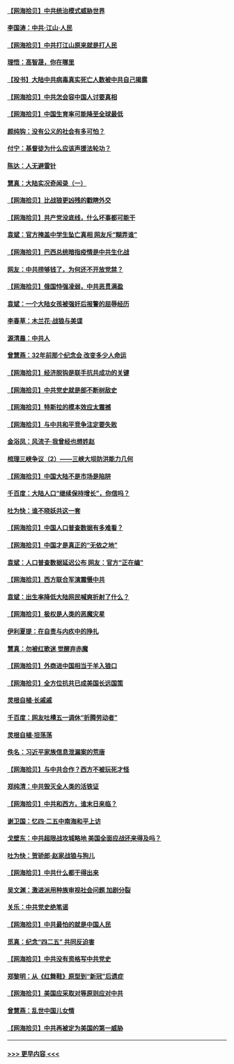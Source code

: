#### [【网海拾贝】中共统治模式威胁世界](../pages/nsc993/n12957622.md?t=05190852) 
#### [李国涛：中共‧江山‧人民](../pages/nsc993/n12957502.md?t=05190852) 
#### [【网海拾贝】中共打江山原来就是打人民](../pages/nsc993/n12954345.md?t=05190852) 
#### [理悟：高智晟，你在哪里](../pages/nsc993/n12953115.md?t=05190852) 
#### [【投书】大陆中共病毒真实死亡人数被中共自己揭露](../pages/nsc993/n12953050.md?t=05190852) 
#### [【网海拾贝】中共怎会容中国人讨要真相](../pages/nsc993/n12952161.md?t=05190852) 
#### [【网海拾贝】中国生育率可能降至全球最低](../pages/nsc993/n12948793.md?t=05190852) 
#### [颜纯钩：没有公义的社会有多可怕？](../pages/nsc993/n12947626.md?t=05190852) 
#### [付宁：基督徒为什么应该声援法轮功？](../pages/nsc993/n12947233.md?t=05190852) 
#### [陈达：人无避雷针](../pages/nsc993/n12947098.md?t=05190852) 
#### [慧真：大陆实况奇闻录（一）](../pages/nsc993/n12945811.md?t=05190852) 
#### [【网海拾贝】比战狼更凶残的戳瞎外交](../pages/nsc993/n12945717.md?t=05190852) 
#### [【网海拾贝】共产党没底线，什么坏事都可能干](../pages/nsc993/n12942090.md?t=05190852) 
#### [袁斌：官方掩盖中学生坠亡真相 网友斥“糊弄谁”](../pages/nsc993/n12942029.md?t=05190852) 
#### [【网海拾贝】巴西总统暗指疫情是中共生化战](../pages/nsc993/n12938999.md?t=05190852) 
#### [网友：中共捞够钱了，为何还不开放党禁？](../pages/nsc993/n12938952.md?t=05190852) 
#### [【网海拾贝】俄国恃强凌弱，中共恶贯满盈](../pages/nsc993/n12936626.md?t=05190852) 
#### [袁斌：一个大陆女孩被强奸后报警的屈辱经历](../pages/nsc993/n12936547.md?t=05190852) 
#### [李春草：木兰花·战狼与美谍](../pages/nsc993/n12935995.md?t=05190852) 
#### [源清晨：中共人](../pages/nsc993/n12935589.md?t=05190852) 
#### [曾慧燕：32年前那个纪念会 改变多少人命运](../pages/nsc993/n12934233.md?t=05190852) 
#### [【网海拾贝】经济脱钩是联手抗共成功的关键](../pages/nsc993/n12934176.md?t=05190852) 
#### [【网海拾贝】中共党史就是部不断树敌史](../pages/nsc993/n12932844.md?t=05190852) 
#### [【网海拾贝】特斯拉的模本效应太震撼](../pages/nsc993/n12925626.md?t=05190852) 
#### [【网海拾贝】与中共和平竞争注定要失败](../pages/nsc993/n12923326.md?t=05190852) 
#### [金浴凤：风流子‧我曾经也想姓赵](../pages/nsc993/n12920911.md?t=05190852) 
#### [梳理三峡争议（2）——三峡大坝防洪能力几何](../pages/nsc993/n12920173.md?t=05190852) 
#### [【网海拾贝】中国大陆不是市场是陷阱](../pages/nsc993/n12920143.md?t=05190852) 
#### [千百度：大陆人口“继续保持增长”，你信吗？](../pages/nsc993/n12918946.md?t=05190852) 
#### [吐为快：谁不晓妖共这一套](../pages/nsc993/n12918941.md?t=05190852) 
#### [【网海拾贝】中国人口普查数据有多难看？](../pages/nsc993/n12917822.md?t=05190852) 
#### [【网海拾贝】中国才是真正的“无依之地”](../pages/nsc993/n12915845.md?t=05190852) 
#### [袁斌：人口普查数据延迟公布 网友：官方“正在编”](../pages/nsc993/n12915748.md?t=05190852) 
#### [【网海拾贝】西方联合军演震慑中共](../pages/nsc993/n12913466.md?t=05190852) 
#### [袁斌：出生率降低大陆网民喊爽折射了什么？](../pages/nsc993/n12913365.md?t=05190852) 
#### [【网海拾贝】极权是人类的恶魔灾星](../pages/nsc993/n12910697.md?t=05190852) 
#### [伊利夏提：在自责与内疚中的挣扎](../pages/nsc993/n12910493.md?t=05190852) 
#### [慧真：勿被红歌迷 觉醒弃赤魔](../pages/nsc993/n12910485.md?t=05190852) 
#### [【网海拾贝】外商进中国相当于羊入狼口](../pages/nsc993/n12908274.md?t=05190852) 
#### [【网海拾贝】全方位抗共已成美国长远国策](../pages/nsc993/n12906878.md?t=05190852) 
#### [灵根自植‧长戚戚](../pages/nsc993/n12905585.md?t=05190852) 
#### [千百度：网友吐槽五一调休“折腾劳动者”](../pages/nsc993/n12905934.md?t=05190852) 
#### [灵根自植‧坦荡荡](../pages/nsc993/n12905562.md?t=05190852) 
#### [佚名：习近平家族信息泄漏案的荒唐](../pages/nsc993/n12904705.md?t=05190852) 
#### [【网海拾贝】与中共合作？西方不被玩死才怪](../pages/nsc993/n12903873.md?t=05190852) 
#### [郑纯清：中共毁灭全人类的活铁证](../pages/nsc993/n12903785.md?t=05190852) 
#### [【网海拾贝】中共和西方，谁末日来临？](../pages/nsc993/n12903482.md?t=05190852) 
#### [谢卫国：忆四‧二五中南海和平上访](../pages/nsc993/n12902192.md?t=05190852) 
#### [戈壁东：中共超限战攻城略地 美国全面应战还来得及吗？](../pages/nsc993/n12902297.md?t=05190852) 
#### [吐为快：贺骄郎‧赵家战狼与狗儿](../pages/nsc993/n12902280.md?t=05190852) 
#### [【网海拾贝】中共什么都干得出来](../pages/nsc993/n12897500.md?t=05190852) 
#### [吴文渊：激进派用种族审视社会问题 加剧分裂](../pages/nsc993/n12893881.md?t=05190852) 
#### [关乐：中共党史绝笔谣](../pages/nsc993/n12897270.md?t=05190852) 
#### [【网海拾贝】中共最怕的就是中国人民](../pages/nsc993/n12894705.md?t=05190852) 
#### [觅真：纪念“四二五” 共同反迫害](../pages/nsc993/n12894553.md?t=05190852) 
#### [【网海拾贝】中共没有资格写中共党史](../pages/nsc993/n12892231.md?t=05190852) 
#### [郑黎明：从《红舞鞋》原型到“新冠”后遗症](../pages/nsc993/n12890469.md?t=05190852) 
#### [【网海拾贝】美国应采取对等原则应对中共](../pages/nsc993/n12889176.md?t=05190852) 
#### [曾慧燕：乱世中国儿女情](../pages/nsc993/n12887931.md?t=05190852) 
#### [【网海拾贝】中共再被定为美国的第一威胁](../pages/nsc993/n12887580.md?t=05190852) 

----
#### [ >>> 更早内容 <<< ](../indexes/nsc993-earlier.md)
